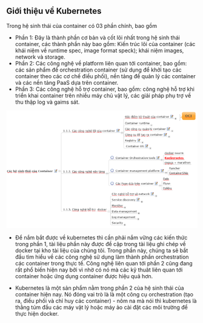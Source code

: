 ## Giới thiệu về Kubernetes

Trong hệ sinh thái của container có 03 phần chính, bao gồm

 - Phần 1: Đây là thành phần cơ bản và cốt lõi nhất trong hệ sinh thái container, các thành phần này bao gồm: Kiến trúc lõi của container (các khái niệm về runtime spec, image format speck); khái niệm images, network và storage.
 - Phần 2: Các công nghệ về platform liên quan tới container, bao gồm: các sản phẩm để orchestration container (sử dụng để khởi tạo các container theo các cơ chế điều phối), nền tảng để quản lý các container và các nền tảng PaaS dựa trên container.
 - Phần 3: Các công nghệ hỗ trợ container, bao gồm: công nghệ hỗ trợ khi triển khai container trên nhiều máy chủ vật lý, các giải pháp phụ trợ về thu thập log và gaims sát.
 
![Docker-ecosys1](../../images/Docker-ecosys1.png)
 
- Để nắm bắt được về kubernetes thì cần phải nắm vững  các kiến thức trong phần 1, tài liệu phần này được đề cập trong tài liệu ghi chép về docker tại kho tài liệu của chúng tôi. Trong phần này, chúng ta sẽ bắt đầu tìm hiểu về các công nghệ sử dụng làm thành phần orchestration các container trong thực tế. Công nghệ liên quan tới phần 2 cũng đang rất phổ biến hiện nay bởi vì nhờ có nó mà các kỹ thuât liên quan tới container hoặc ứng dụng container được hiệu quả hơn.

- Kubernetes là một sản phẩm nằm trong phần 2 của hệ sinh thái của container hiện nay. Nó đóng vai trò là là một công cụ orchestration (tạo ra, điều phối và chỉ huy các container) - nôm na mà nói thì kubernetes là thằng túm đầu các máy vật lý hoặc máy ảo cài đặt các môi trường để thực hiện docker.




